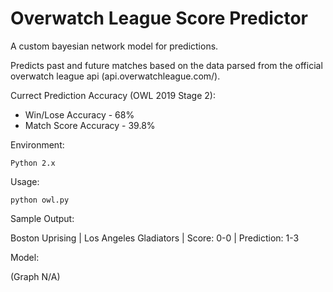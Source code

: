 # Overwatch League Score Predictor

A custom bayesian network model for predictions.

Predicts past and future matches based on the data parsed from the official overwatch league api (api.overwatchleague.com/).


Currect Prediction Accuracy (OWL 2019 Stage 2): 

   - Win/Lose Accuracy - 68% 
   - Match Score Accuracy - 39.8%

Environment: 

    Python 2.x

Usage: 

    python owl.py

Sample Output:
   
   Boston Uprising         |   Los Angeles Gladiators  |  Score: 0-0  |  Prediction: 1-3 
   

Model:
   
  (Graph N/A) 

